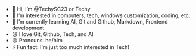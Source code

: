 - 👋 Hi, I’m @TechySC23 or Techy
- 👀 I’m interested in computers, tech, windows customization, coding, etc.
- 🌱 I’m currently learning AI, Git and Github, Markdown, Frontend development.
- 😘 I love Git, Github, Tech, and AI
- 😄 Pronouns: he/him
- ⚡ Fun fact: I'm just too much interested in Tech!

<!---
TechySC23/TechySC23 is a ✨ special ✨ repository because its `README.md` (this file) appears on your GitHub profile.
You can click the Preview link to take a look at your changes.
--->
